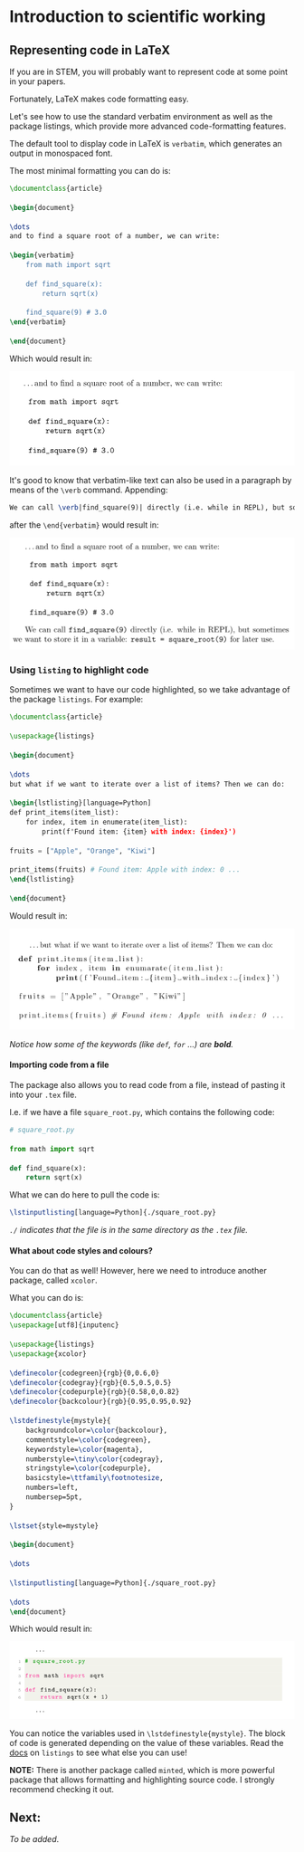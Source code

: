 # Introduction to scientific working

## Representing code in LaTeX

If you are in STEM, you will probably want to represent code at some point in your papers.

Fortunately, LaTeX makes code formatting easy.

Let's see how to use the standard verbatim environment as well as the package listings, which provide more advanced code-formatting features.

The default tool to display code in LaTeX is `verbatim`, which generates an output in monospaced font. 

The most minimal formatting you can do is:

```latex
\documentclass{article}

\begin{document}

\dots
and to find a square root of a number, we can write:

\begin{verbatim}
    from math import sqrt

    def find_square(x):
        return sqrt(x)
    
    find_square(9) # 3.0
\end{verbatim}

\end{document}
```

Which would result in:

![Example Image](images/verbatim_ss_01.png)

It's good to know that verbatim-like text can also be used in a paragraph by means of the `\verb` command. Appending:

```latex
We can call \verb|find_square(9)| directly (i.e. while in REPL), but sometimes we want to store it in a variable: \verb|result = square_root(9)| for later use. 
```

after the `\end{verbatim}` would result in:

![Example Image](images/verbatim_ss_02.png)

### Using `listing` to highlight code

Sometimes we want to have our code highlighted, so we take advantage of the package `listings`. For example:

```latex
\documentclass{article}

\usepackage{listings}

\begin{document}

\dots
but what if we want to iterate over a list of items? Then we can do:

\begin{lstlisting}[language=Python]
def print_items(item_list):
    for index, item in enumerate(item_list):
        print(f'Found item: {item} with index: {index}')

fruits = ["Apple", "Orange", "Kiwi"]

print_items(fruits) # Found item: Apple with index: 0 ...
\end{lstlisting}

\end{document}

```

Would result in:

![Example Image](images/listings_ss_01.png)

_Notice how some of the keywords (like `def`, `for` ...) are **bold**._

#### Importing code from a file

The package also allows you to read code from a file, instead of pasting it into your `.tex` file.

I.e. if we have a file `square_root.py`, which contains the following code:

```python
# square_root.py

from math import sqrt

def find_square(x):
    return sqrt(x)
```

What we can do here to pull the code is:

```latex
\lstinputlisting[language=Python]{./square_root.py}
```

_`./` indicates that the file is in the same directory as the `.tex` file._

#### What about code styles and colours?

You can do that as well! However, here we need to introduce another package, called `xcolor`.

What you can do is:

```latex
\documentclass{article}
\usepackage[utf8]{inputenc}

\usepackage{listings}
\usepackage{xcolor}

\definecolor{codegreen}{rgb}{0,0.6,0}
\definecolor{codegray}{rgb}{0.5,0.5,0.5}
\definecolor{codepurple}{rgb}{0.58,0,0.82}
\definecolor{backcolour}{rgb}{0.95,0.95,0.92}

\lstdefinestyle{mystyle}{
    backgroundcolor=\color{backcolour},   
    commentstyle=\color{codegreen},
    keywordstyle=\color{magenta},
    numberstyle=\tiny\color{codegray},
    stringstyle=\color{codepurple},
    basicstyle=\ttfamily\footnotesize,
    numbers=left,                    
    numbersep=5pt,                  
}

\lstset{style=mystyle}

\begin{document}

\dots 

\lstinputlisting[language=Python]{./square_root.py}

\dots
\end{document}
```

Which would result in:

![Example Image](images/listings_ss_02.png)

You can notice the variables used in `\lstdefinestyle{mystyle}`. The block of code is generated depending on the value of these variables. Read the [docs](http://texdoc.net/texmf-dist/doc/latex/listings/listings.pdf) on `listings` to see what else you can use!

**NOTE:** There is another package called `minted`, which is more powerful package that allows formatting and highlighting source code. I strongly recommend checking it out.

## Next:

_To be added_.


